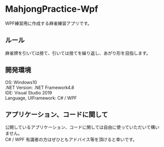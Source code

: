 # MahjongPractice-Wpf
WPF練習用に作成する麻雀練習アプリです。<br>
<h2>ルール</h2>
麻雀牌を引いては捨て、引いては捨てを繰り返し、あがり形を目指します。<br>
<h2>開発環境</h2>
OS: Windows10 <br>
.NET Version: .NET Framework4.8<br>
IDE: Visual Studio 2019<br>
Language, UIFramework: C# / WPF<br>
<h2>アプリケーション、コードに関して</h2>
公開しているアプリケーション、コードに関しては自由に使っていただいて構いません。<br>
C# / WPF 有識者の方はぜひともアドバイス等を頂けると幸いです。<br>

